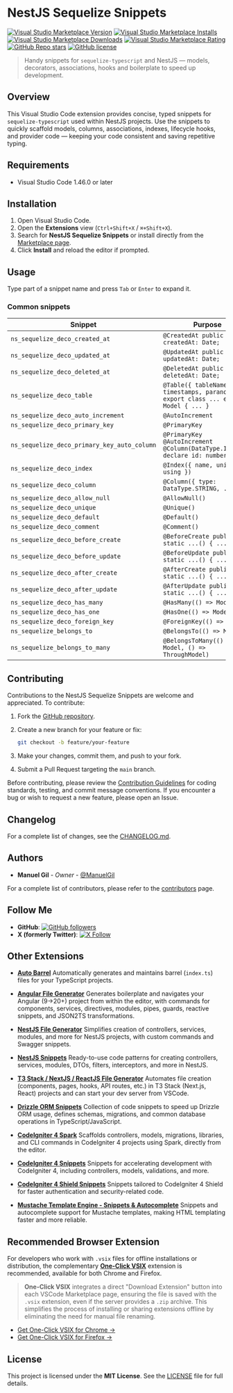 # NestJS Sequelize Snippets

[![Visual Studio Marketplace Version](https://img.shields.io/visual-studio-marketplace/v/imgildev.vscode-nestjs-sequelize-snippets?style=for-the-badge&label=VS%20Marketplace&logo=visual-studio-code)](https://marketplace.visualstudio.com/items?itemName=imgildev.vscode-nestjs-sequelize-snippets)
[![Visual Studio Marketplace Installs](https://img.shields.io/visual-studio-marketplace/i/imgildev.vscode-nestjs-sequelize-snippets?style=for-the-badge&logo=visual-studio-code)](https://marketplace.visualstudio.com/items?itemName=imgildev.vscode-nestjs-sequelize-snippets)
[![Visual Studio Marketplace Downloads](https://img.shields.io/visual-studio-marketplace/d/imgildev.vscode-nestjs-sequelize-snippets?style=for-the-badge&logo=visual-studio-code)](https://marketplace.visualstudio.com/items?itemName=imgildev.vscode-nestjs-sequelize-snippets)
[![Visual Studio Marketplace Rating](https://img.shields.io/visual-studio-marketplace/r/imgildev.vscode-nestjs-sequelize-snippets?style=for-the-badge&logo=visual-studio-code)](https://marketplace.visualstudio.com/items?itemName=imgildev.vscode-nestjs-sequelize-snippets&ssr=false#review-details)
[![GitHub Repo stars](https://img.shields.io/github/stars/ManuelGil/vscode-nestjs-sequelize-snippets?style=for-the-badge&logo=github)](https://github.com/ManuelGil/vscode-nestjs-sequelize-snippets)
[![GitHub license](https://img.shields.io/github/license/ManuelGil/vscode-nestjs-sequelize-snippets?style=for-the-badge&logo=github)](https://github.com/ManuelGil/vscode-nestjs-sequelize-snippets/blob/main/LICENSE)

> Handy snippets for `sequelize-typescript` and NestJS — models, decorators, associations, hooks and boilerplate to speed up development.

## Overview

This Visual Studio Code extension provides concise, typed snippets for `sequelize-typescript` used within NestJS projects. Use the snippets to quickly scaffold models, columns, associations, indexes, lifecycle hooks, and provider code — keeping your code consistent and saving repetitive typing.

## Requirements

- Visual Studio Code 1.46.0 or later

## Installation

1. Open Visual Studio Code.
2. Open the **Extensions** view (`Ctrl+Shift+X` / `⌘+Shift+X`).
3. Search for **NestJS Sequelize Snippets** or install directly from the [Marketplace page](https://marketplace.visualstudio.com/items?itemName=imgildev.vscode-nestjs-sequelize-snippets).
4. Click **Install** and reload the editor if prompted.

## Usage

Type part of a snippet name and press `Tab` or `Enter` to expand it.

### Common snippets

| Snippet                                     | Purpose                                                                              |
| ------------------------------------------- | ------------------------------------------------------------------------------------ |
| `ns_sequelize_deco_created_at`              | `@CreatedAt public declare createdAt: Date;`                                         |
| `ns_sequelize_deco_updated_at`              | `@UpdatedAt public declare updatedAt: Date;`                                         |
| `ns_sequelize_deco_deleted_at`              | `@DeletedAt public declare deletedAt: Date;`                                         |
| `ns_sequelize_deco_table`                   | `@Table({ tableName, timestamps, paranoid }) export class ... extends Model { ... }` |
| `ns_sequelize_deco_auto_increment`          | `@AutoIncrement`                                                                     |
| `ns_sequelize_deco_primary_key`             | `@PrimaryKey`                                                                        |
| `ns_sequelize_deco_primary_key_auto_column` | `@PrimaryKey @AutoIncrement @Column(DataType.INTEGER) declare id: number;`           |
| `ns_sequelize_deco_index`                   | `@Index({ name, unique, using })`                                                    |
| `ns_sequelize_deco_column`                  | `@Column({ type: DataType.STRING, ... })`                                            |
| `ns_sequelize_deco_allow_null`              | `@AllowNull()`                                                                       |
| `ns_sequelize_deco_unique`                  | `@Unique()`                                                                          |
| `ns_sequelize_deco_default`                 | `@Default()`                                                                         |
| `ns_sequelize_deco_comment`                 | `@Comment()`                                                                         |
| `ns_sequelize_deco_before_create`           | `@BeforeCreate public static ...() { ... }`                                          |
| `ns_sequelize_deco_before_update`           | `@BeforeUpdate public static ...() { ... }`                                          |
| `ns_sequelize_deco_after_create`            | `@AfterCreate public static ...() { ... }`                                           |
| `ns_sequelize_deco_after_update`            | `@AfterUpdate public static ...() { ... }`                                           |
| `ns_sequelize_deco_has_many`                | `@HasMany(() => Model)`                                                              |
| `ns_sequelize_deco_has_one`                 | `@HasOne(() => Model)`                                                               |
| `ns_sequelize_deco_foreign_key`             | `@ForeignKey(() => Model)`                                                           |
| `ns_sequelize_belongs_to`                   | `@BelongsTo(() => Model)`                                                            |
| `ns_sequelize_belongs_to_many`              | `@BelongsToMany(() => Model, () => ThroughModel)`                                    |

## Contributing

Contributions to the NestJS Sequelize Snippets are welcome and appreciated. To contribute:

1. Fork the [GitHub repository](https://github.com/ManuelGil/vscode-nestjs-sequelize-snippets).
2. Create a new branch for your feature or fix:

   ```bash
   git checkout -b feature/your-feature
   ```

3. Make your changes, commit them, and push to your fork.
4. Submit a Pull Request targeting the `main` branch.

Before contributing, please review the [Contribution Guidelines](https://github.com/ManuelGil/vscode-nestjs-sequelize-snippets/blob/main/CONTRIBUTING.md) for coding standards, testing, and commit message conventions. If you encounter a bug or wish to request a new feature, please open an Issue.

## Changelog

For a complete list of changes, see the [CHANGELOG.md](https://github.com/ManuelGil/vscode-nestjs-sequelize-snippets/blob/main/CHANGELOG.md).

## Authors

- **Manuel Gil** - _Owner_ - [@ManuelGil](https://github.com/ManuelGil)

For a complete list of contributors, please refer to the [contributors](https://github.com/ManuelGil/vscode-nestjs-sequelize-snippets/contributors) page.

## Follow Me

- **GitHub**: [![GitHub followers](https://img.shields.io/github/followers/ManuelGil?style=for-the-badge\&logo=github)](https://github.com/ManuelGil)
- **X (formerly Twitter)**: [![X Follow](https://img.shields.io/twitter/follow/imgildev?style=for-the-badge\&logo=x)](https://twitter.com/imgildev)

## Other Extensions

- **[Auto Barrel](https://marketplace.visualstudio.com/items?itemName=imgildev.vscode-auto-barrel)**
  Automatically generates and maintains barrel (`index.ts`) files for your TypeScript projects.

- **[Angular File Generator](https://marketplace.visualstudio.com/items?itemName=imgildev.vscode-angular-generator)**
  Generates boilerplate and navigates your Angular (9→20+) project from within the editor, with commands for components, services, directives, modules, pipes, guards, reactive snippets, and JSON2TS transformations.

- **[NestJS File Generator](https://marketplace.visualstudio.com/items?itemName=imgildev.vscode-nestjs-generator)**
  Simplifies creation of controllers, services, modules, and more for NestJS projects, with custom commands and Swagger snippets.

- **[NestJS Snippets](https://marketplace.visualstudio.com/items?itemName=imgildev.vscode-nestjs-snippets-extension)**
  Ready-to-use code patterns for creating controllers, services, modules, DTOs, filters, interceptors, and more in NestJS.

- **[T3 Stack / NextJS / ReactJS File Generator](https://marketplace.visualstudio.com/items?itemName=imgildev.vscode-nextjs-generator)**
  Automates file creation (components, pages, hooks, API routes, etc.) in T3 Stack (Next.js, React) projects and can start your dev server from VSCode.

- **[Drizzle ORM Snippets](https://marketplace.visualstudio.com/items?itemName=imgildev.vscode-drizzle-snippets)**
  Collection of code snippets to speed up Drizzle ORM usage, defines schemas, migrations, and common database operations in TypeScript/JavaScript.

- **[CodeIgniter 4 Spark](https://marketplace.visualstudio.com/items?itemName=imgildev.vscode-codeigniter4-spark)**
  Scaffolds controllers, models, migrations, libraries, and CLI commands in CodeIgniter 4 projects using Spark, directly from the editor.

- **[CodeIgniter 4 Snippets](https://marketplace.visualstudio.com/items?itemName=imgildev.vscode-codeigniter4-snippets)**
  Snippets for accelerating development with CodeIgniter 4, including controllers, models, validations, and more.

- **[CodeIgniter 4 Shield Snippets](https://marketplace.visualstudio.com/items?itemName=imgildev.vscode-codeigniter4-shield-snippets)**
  Snippets tailored to CodeIgniter 4 Shield for faster authentication and security-related code.

- **[Mustache Template Engine - Snippets & Autocomplete](https://marketplace.visualstudio.com/items?itemName=imgildev.vscode-mustache-snippets)**
  Snippets and autocomplete support for Mustache templates, making HTML templating faster and more reliable.

## Recommended Browser Extension

For developers who work with `.vsix` files for offline installations or distribution, the complementary [**One-Click VSIX**](https://chromewebstore.google.com/detail/imojppdbcecfpeafjagncfplelddhigc?utm_source=item-share-cb) extension is recommended, available for both Chrome and Firefox.

> **One-Click VSIX** integrates a direct "Download Extension" button into each VSCode Marketplace page, ensuring the file is saved with the `.vsix` extension, even if the server provides a `.zip` archive. This simplifies the process of installing or sharing extensions offline by eliminating the need for manual file renaming.

- [Get One-Click VSIX for Chrome &rarr;](https://chromewebstore.google.com/detail/imojppdbcecfpeafjagncfplelddhigc?utm_source=item-share-cb)
- [Get One-Click VSIX for Firefox &rarr;](https://addons.mozilla.org/es-ES/firefox/addon/one-click-vsix/)

## License

This project is licensed under the **MIT License**. See the [LICENSE](https://github.com/ManuelGil/vscode-nestjs-sequelize-snippets/blob/main/LICENSE) file for full details.
